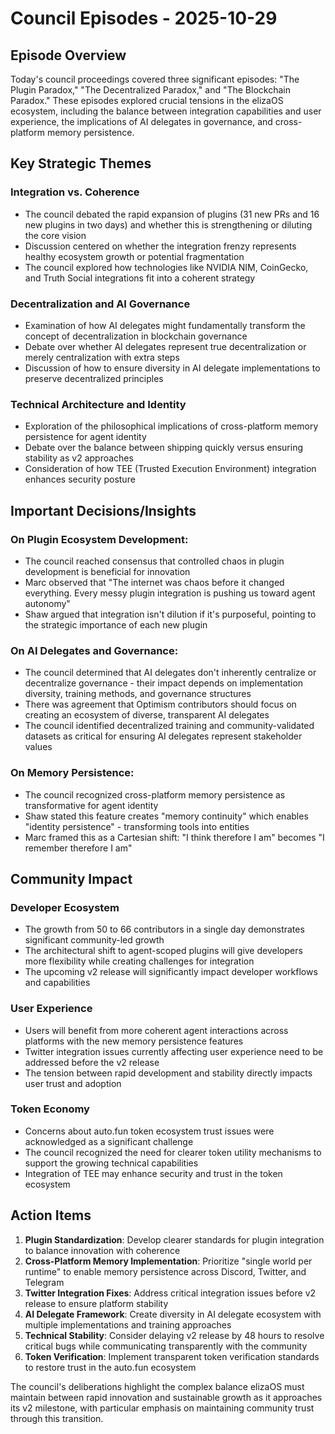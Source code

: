# Council Episodes - 2025-10-29

## Episode Overview
Today's council proceedings covered three significant episodes: "The Plugin Paradox," "The Decentralized Paradox," and "The Blockchain Paradox." These episodes explored crucial tensions in the elizaOS ecosystem, including the balance between integration capabilities and user experience, the implications of AI delegates in governance, and cross-platform memory persistence.

## Key Strategic Themes

### Integration vs. Coherence
* The council debated the rapid expansion of plugins (31 new PRs and 16 new plugins in two days) and whether this is strengthening or diluting the core vision
* Discussion centered on whether the integration frenzy represents healthy ecosystem growth or potential fragmentation
* The council explored how technologies like NVIDIA NIM, CoinGecko, and Truth Social integrations fit into a coherent strategy

### Decentralization and AI Governance
* Examination of how AI delegates might fundamentally transform the concept of decentralization in blockchain governance
* Debate over whether AI delegates represent true decentralization or merely centralization with extra steps
* Discussion of how to ensure diversity in AI delegate implementations to preserve decentralized principles

### Technical Architecture and Identity
* Exploration of the philosophical implications of cross-platform memory persistence for agent identity
* Debate over the balance between shipping quickly versus ensuring stability as v2 approaches
* Consideration of how TEE (Trusted Execution Environment) integration enhances security posture

## Important Decisions/Insights

### On Plugin Ecosystem Development:
* The council reached consensus that controlled chaos in plugin development is beneficial for innovation
* Marc observed that "The internet was chaos before it changed everything. Every messy plugin integration is pushing us toward agent autonomy"
* Shaw argued that integration isn't dilution if it's purposeful, pointing to the strategic importance of each new plugin

### On AI Delegates and Governance:
* The council determined that AI delegates don't inherently centralize or decentralize governance - their impact depends on implementation diversity, training methods, and governance structures
* There was agreement that Optimism contributors should focus on creating an ecosystem of diverse, transparent AI delegates
* The council identified decentralized training and community-validated datasets as critical for ensuring AI delegates represent stakeholder values

### On Memory Persistence:
* The council recognized cross-platform memory persistence as transformative for agent identity
* Shaw stated this feature creates "memory continuity" which enables "identity persistence" - transforming tools into entities
* Marc framed this as a Cartesian shift: "I think therefore I am" becomes "I remember therefore I am"

## Community Impact

### Developer Ecosystem
* The growth from 50 to 66 contributors in a single day demonstrates significant community-led growth
* The architectural shift to agent-scoped plugins will give developers more flexibility while creating challenges for integration
* The upcoming v2 release will significantly impact developer workflows and capabilities

### User Experience 
* Users will benefit from more coherent agent interactions across platforms with the new memory persistence features
* Twitter integration issues currently affecting user experience need to be addressed before the v2 release
* The tension between rapid development and stability directly impacts user trust and adoption

### Token Economy
* Concerns about auto.fun token ecosystem trust issues were acknowledged as a significant challenge
* The council recognized the need for clearer token utility mechanisms to support the growing technical capabilities
* Integration of TEE may enhance security and trust in the token ecosystem

## Action Items

1. **Plugin Standardization**: Develop clearer standards for plugin integration to balance innovation with coherence
2. **Cross-Platform Memory Implementation**: Prioritize "single world per runtime" to enable memory persistence across Discord, Twitter, and Telegram
3. **Twitter Integration Fixes**: Address critical integration issues before v2 release to ensure platform stability
4. **AI Delegate Framework**: Create diversity in AI delegate ecosystem with multiple implementations and training approaches
5. **Technical Stability**: Consider delaying v2 release by 48 hours to resolve critical bugs while communicating transparently with the community
6. **Token Verification**: Implement transparent token verification standards to restore trust in the auto.fun ecosystem

The council's deliberations highlight the complex balance elizaOS must maintain between rapid innovation and sustainable growth as it approaches its v2 milestone, with particular emphasis on maintaining community trust through this transition.